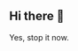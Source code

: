 ## Hi there 👋

<!--
**cagaoxisvideos/cagaoxisvideos** is a ✨ _special_ ✨ repository because its `README.md` (this file) appears on your GitHub profile.

Here are some ideas to get you started:

- 🔭 I’m currently working on nothing
- 🌱 I’m currently not learning anything
- 👯 I’m looking to collaborate on nothing
- 🤔 I’m looking for help with nothing
- 💬 Ask me about nothing
- 📫 How to reach me: don't
- 😄 Pronouns: what are these? wtf is this
- ⚡ Fun fact: saying something like fun fact in the begining of a text makes the person read the whole phrase, right? gotcha, bitch!
-->
Yes, stop it now.
